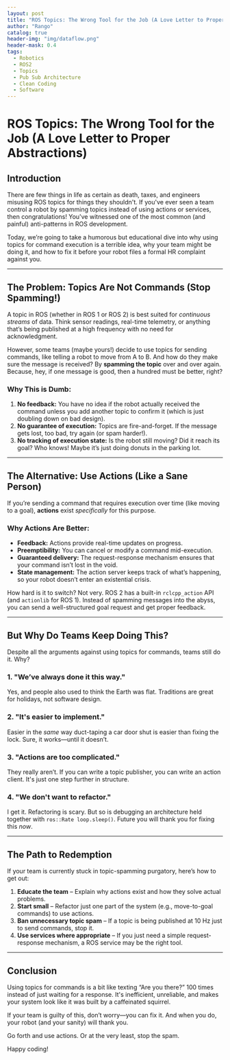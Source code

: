 ```yaml
---
layout: post
title: "ROS Topics: The Wrong Tool for the Job (A Love Letter to Proper Abstractions)"
author: "Rango"
catalog: true
header-img: "img/dataflow.png"
header-mask: 0.4
tags:
  - Robotics
  - ROS2
  - Topics
  - Pub Sub Architecture
  - Clean Coding
  - Software
---
```


# ROS Topics: The Wrong Tool for the Job (A Love Letter to Proper Abstractions)

## Introduction
There are few things in life as certain as death, taxes, and engineers misusing ROS topics for things they shouldn't. If you've ever seen a team control a robot by spamming topics instead of using actions or services, then congratulations! You've witnessed one of the most common (and painful) anti-patterns in ROS development.

Today, we’re going to take a humorous but educational dive into why using topics for command execution is a terrible idea, why your team might be doing it, and how to fix it before your robot files a formal HR complaint against you.

---

## The Problem: Topics Are Not Commands (Stop Spamming!)
A topic in ROS (whether in ROS 1 or ROS 2) is best suited for *continuous streams* of data. Think sensor readings, real-time telemetry, or anything that’s being published at a high frequency with no need for acknowledgment.

However, some teams (maybe yours!) decide to use topics for sending commands, like telling a robot to move from A to B. And how do they make sure the message is received? By **spamming the topic** over and over again. Because, hey, if one message is good, then a hundred must be better, right?

### Why This is Dumb:
1. **No feedback:** You have no idea if the robot actually received the command unless you add another topic to confirm it (which is just doubling down on bad design).
2. **No guarantee of execution:** Topics are fire-and-forget. If the message gets lost, too bad, try again (or spam harder!).
3. **No tracking of execution state:** Is the robot still moving? Did it reach its goal? Who knows! Maybe it’s just doing donuts in the parking lot.

---

## The Alternative: Use Actions (Like a Sane Person)
If you’re sending a command that requires execution over time (like moving to a goal), **actions** exist *specifically* for this purpose. 

### Why Actions Are Better:
- **Feedback:** Actions provide real-time updates on progress.
- **Preemptibility:** You can cancel or modify a command mid-execution.
- **Guaranteed delivery:** The request-response mechanism ensures that your command isn’t lost in the void.
- **State management:** The action server keeps track of what’s happening, so your robot doesn’t enter an existential crisis.

How hard is it to switch? Not very. ROS 2 has a built-in `rclcpp_action` API (and `actionlib` for ROS 1). Instead of spamming messages into the abyss, you can send a well-structured goal request and get proper feedback.

---

## But Why Do Teams Keep Doing This?
Despite all the arguments against using topics for commands, teams still do it. Why?

### 1. "We’ve always done it this way."
Yes, and people also used to think the Earth was flat. Traditions are great for holidays, not software design.

### 2. "It's easier to implement."
Easier in the *same* way duct-taping a car door shut is easier than fixing the lock. Sure, it works—until it doesn’t.

### 3. "Actions are too complicated."
They really aren’t. If you can write a topic publisher, you can write an action client. It's just one step further in structure.

### 4. "We don't want to refactor."
I get it. Refactoring is scary. But so is debugging an architecture held together with `ros::Rate loop.sleep()`. Future you will thank you for fixing this *now*.

---

## The Path to Redemption
If your team is currently stuck in topic-spamming purgatory, here’s how to get out:
1. **Educate the team** – Explain why actions exist and how they solve actual problems.
2. **Start small** – Refactor just one part of the system (e.g., move-to-goal commands) to use actions.
3. **Ban unnecessary topic spam** – If a topic is being published at 10 Hz just to send commands, stop it.
4. **Use services where appropriate** – If you just need a simple request-response mechanism, a ROS service may be the right tool.

---

## Conclusion
Using topics for commands is a bit like texting “Are you there?” 100 times instead of just waiting for a response. It's inefficient, unreliable, and makes your system look like it was built by a caffeinated squirrel.

If your team is guilty of this, don’t worry—you can fix it. And when you do, your robot (and your sanity) will thank you.

Go forth and use actions. Or at the very least, stop the spam.

Happy coding!

